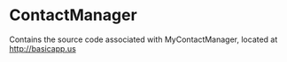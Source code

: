 # ContactManager

Contains the source code associated with MyContactManager, located at http://basicapp.us
